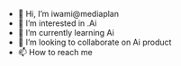 - 👋 Hi, I’m iwami@mediaplan
- 👀 I’m interested in .Ai
- 🌱 I’m currently learning Ai
- 💞️ I’m looking to collaborate on Ai product
- 📫 How to reach me 

<!---
hiwami/hiwami is a ✨ special ✨ repository because its `README.md` (this file) appears on your GitHub profile.
You can click the Preview link to take a look at your changes.
--->

